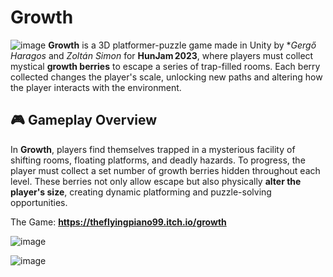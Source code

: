 # Growth
![image](https://github.com/user-attachments/assets/2c4a544e-c6ac-4bfe-85f6-c0f87dcb9781)
**Growth** is a 3D platformer-puzzle game made in Unity by **Gergő Haragos* and *Zoltán Simon* for **HunJam 2023**, where players must collect mystical **growth berries** to escape a series of trap-filled rooms. Each berry collected changes the player's scale, unlocking new paths and altering how the player interacts with the environment.

## 🎮 Gameplay Overview
In **Growth**, players find themselves trapped in a mysterious facility of shifting rooms, floating platforms, and deadly hazards. To progress, the player must collect a set number of growth berries hidden throughout each level. These berries not only allow escape but also physically **alter the player's size**, creating dynamic platforming and puzzle-solving opportunities.


The Game: **https://theflyingpiano99.itch.io/growth**

![image](https://github.com/user-attachments/assets/e64ce584-b4e9-4a98-94bc-a4cdbf4020b7)


![image](https://github.com/user-attachments/assets/aa2f5145-07a7-42e1-83c7-fb1bb2075a83)
